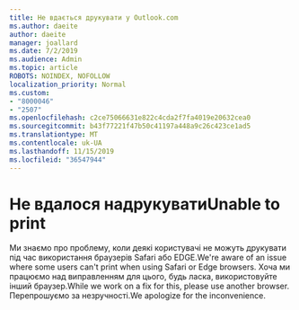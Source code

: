 ```yaml
---
title: Не вдається друкувати у Outlook.com
ms.author: daeite
author: daeite
manager: joallard
ms.date: 7/2/2019
ms.audience: Admin
ms.topic: article
ROBOTS: NOINDEX, NOFOLLOW
localization_priority: Normal
ms.custom:
- "8000046"
- "2507"
ms.openlocfilehash: c2ce75066631e822c4cda2f7fa4019e20632cea0
ms.sourcegitcommit: b43f77221f47b50c41197a448a9c26c423ce1ad5
ms.translationtype: MT
ms.contentlocale: uk-UA
ms.lasthandoff: 11/15/2019
ms.locfileid: "36547944"
---
```

# <a name="unable-to-print"></a><span data-ttu-id="47fc3-102">Не вдалося надрукувати</span><span class="sxs-lookup"><span data-stu-id="47fc3-102">Unable to print</span></span>

<span data-ttu-id="47fc3-103">Ми знаємо про проблему, коли деякі користувачі не можуть друкувати під час використання браузерів Safari або EDGE.</span><span class="sxs-lookup"><span data-stu-id="47fc3-103">We're aware of an issue where some users can't print when using Safari or Edge browsers.</span></span> <span data-ttu-id="47fc3-104">Хоча ми працюємо над виправленням для цього, будь ласка, використовуйте інший браузер.</span><span class="sxs-lookup"><span data-stu-id="47fc3-104">While we work on a fix for this, please use another browser.</span></span> <span data-ttu-id="47fc3-105">Перепрошуємо за незручності.</span><span class="sxs-lookup"><span data-stu-id="47fc3-105">We apologize for the inconvenience.</span></span>